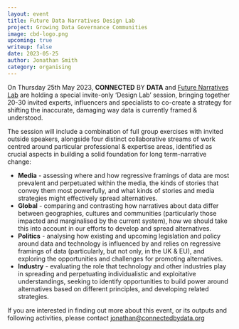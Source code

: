 ```yaml
---
layout: event
title: Future Data Narratives Design Lab
project: Growing Data Governance Communities
image: cbd-logo.png
upcoming: true
writeup: false
date: 2023-05-25
author: Jonathan Smith
category: organising
---
```

On Thursday 25th May 2023, **CONNECTED** BY **DATA** and [Future Narratives Lab](https://www.futurenarrativeslab.org/) are holding a special invite-only ‘Design Lab’ session, bringing together 20-30 invited experts, influencers and specialists to co-create a strategy for shifting the inaccurate, damaging way data is currently framed & understood.

<!--more-->

The session will include a combination of full group exercises with invited outside speakers, alongside four distinct collaborative streams of work centred around particular professional & expertise areas, identified as crucial aspects in building a solid foundation for long term-narrative change:

* **Media** - assessing where and how regressive framings of data are most prevalent and perpetuated within the media, the kinds of stories that convey them most powerfully, and what kinds of stories and media strategies might effectively spread alternatives.  
* **Global** - comparing and contrasting how narratives about data differ between geographies, cultures and communities (particularly those impacted and marginalised by the current system), how we should take this into account in our efforts to develop and spread alternatives. 
* **Politics** - analysing how existing and upcoming legislation and policy around data and technology is influenced by and relies on regressive framings of data (particularly, but not only, in the UK & EU), and exploring the opportunities and challenges for promoting alternatives.
* **Industry** - evaluating the role that technology and other industries play in spreading and perpetuating individualistic and exploitative understandings, seeking to identify opportunities to build power around alternatives based on different principles, and developing related strategies. 

If you are interested in finding out more about this event, or its outputs and following activities, please contact [jonathan@connectedbydata.org](jonathan@connectedbydata.org)